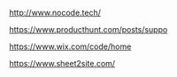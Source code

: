 http://www.nocode.tech/

https://www.producthunt.com/posts/suppo

https://www.wix.com/code/home

https://www.sheet2site.com/
